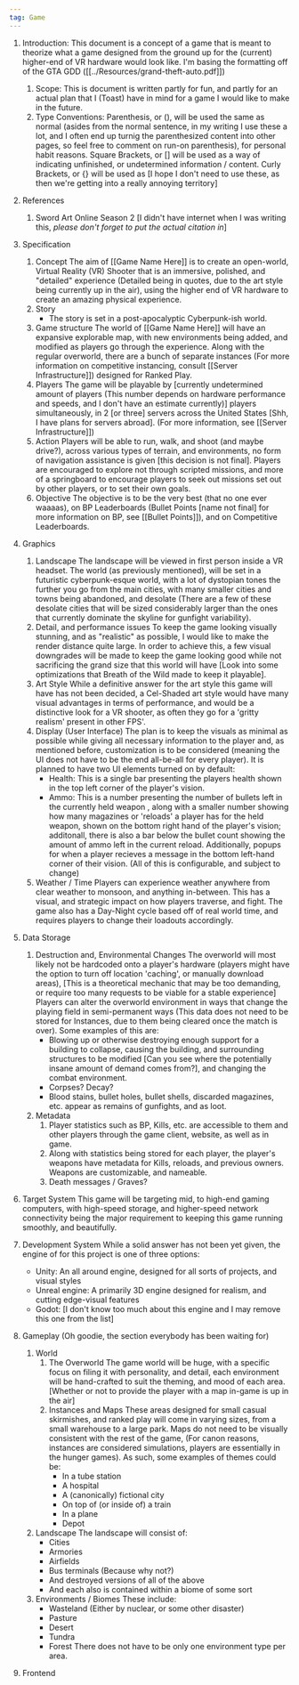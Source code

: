```yaml
---
tag: Game
---
```


1. Introduction: This document is a concept of a game that is meant to theorize what a game designed from the ground up for the (current) higher-end of VR hardware would look like. I'm basing the formatting off of the GTA GDD ([[../Resources/grand-theft-auto.pdf]])
	1. Scope: This is document is written partly for fun, and partly for an actual plan that I (Toast) have in mind for a game I would like to make in the future.
	2. Type Conventions: Parenthesis, or (), will be used the same as normal (asides from the normal sentence, in my writing I use these a lot, and I often end up turnig the parenthesized content into other pages, so feel free to comment on run-on parenthesis), for personal habit reasons. Square Brackets, or [] will be used as a way of indicating unfinished, or undetermined information / content. Curly Brackets, or {} will be used as [I hope I don't need to use these, as then we're getting into a really annoying territory]

2. References
	1. Sword Art Online Season 2
	   [I didn't have internet when I was writing this, *please don't forget to put the actual citation in*]

3. Specification
	1.  Concept
	   The aim of [[Game Name Here]] is to create an open-world, Virtual Reality (VR) Shooter that is an immersive, polished, and "detailed" experience (Detailed being in quotes, due to the art style being currently up in the air), using the higher end of VR hardware to create an amazing physical experience.
	2. Story
		- The story is set in a post-apocalyptic Cyberpunk-ish world.
	3. Game structure
	   The world of [[Game Name Here]] will have an expansive explorable map, with new environments being added, and modified as players go through the experience. Along with the regular overworld, there are a bunch of separate instances (For more information on competitive instancing, consult [[Server Infrastructure]]) designed for Ranked Play. 
	4.  Players
	   The game will be playable by [currently undetermined amount of players (This number depends on hardware performance and speeds, and I don't have an estimate currently)] players simultaneously, in 2 [or three] servers across the United States [Shh, I have plans for servers abroad]. (For more information, see [[Server Infrastructure]])
	5. Action
	   Players will be able to run, walk, and shoot (and maybe drive?), across various types of terrain, and environments, no form of navigation assistance is given [this decision is not final]. Players are encouraged to explore not through scripted missions, and more of a springboard to encourage players to seek out missions set out by other players, or to set their own goals. 
	6. Objective
	   The objective is to be the very best (that no one ever waaaas), on BP Leaderboards (Bullet Points [name not final] for more information on BP, see [[Bullet Points]]), and on Competitive Leaderboards.

4. Graphics 
	1. Landscape
	   The landscape will be viewed in first person inside a VR headset. The world (as previously mentioned), will be set in a futuristic cyberpunk-esque world, with a lot of dystopian tones the further you go from the main cities, with many smaller cities and towns being abandoned, and desolate (There are a few of these desolate cities that will be sized considerably larger than the ones that currently dominate the skyline for gunfight variability). 
	2. Detail, and performance issues
	   To keep the game looking visually stunning, and as "realistic" as possible, I would like to make the render distance quite large. In order to achieve this, a few visual downgrades will be made to keep the game looking good while not sacrificing the grand size that this world will have [Look into some optimizations that Breath of the Wild made to keep it playable].
	3. Art Style
	   While a definitive answer for the art style this game will have has not been decided, a Cel-Shaded art style would have many visual advantages in terms of performance, and would be a distinctive look for a VR shooter, as often they go for a 'gritty realism' present in other FPS'.
	4. Display (User Interface)
	   The plan is to keep the visuals as minimal as possible while giving all necessary information to the player and, as mentioned before, customization is to be considered (meaning the UI does not have to be the end all-be-all for every player). It is planned to have two UI elements turned on by default:
	   - Health: This is a single bar presenting the players health shown in the top left corner of the player's vision.
	   - Ammo: This is a number presenting the number of bullets left in the currently held weapon , along with a smaller number showing how many magazines or 'reloads' a player has for the held weapon, shown on the bottom right hand of the player's vision; additonall, there is also a bar below the bullet count showing the amount of ammo left in the current reload.
	   Additionally, popups for when a player recieves a message in the bottom left-hand corner of their vision. (All of this is configurable, and subject to change)
	5. Weather / Time
	   Players can experience weather anywhere from clear weather to monsoon, and anything in-between. This has a visual, and strategic impact on how players traverse, and fight.
	   The game also has a Day-Night cycle based off of real world time, and requires players to change their loadouts accordingly.
	   
5. Data Storage
	1. Destruction and, Environmental Changes
	   The overworld will most likely not be hardcoded onto a player's hardware (players might have the option to turn off location 'caching', or manually download areas), 
	   [This is a theoretical mechanic that may be too demanding, or require too many requests to be viable for a stable experience]
	   Players can alter the overworld environment in ways that change the playing field in semi-permanent ways (This data does not need to be stored for Instances, due to them being cleared once the match is over). Some examples of this are:
	   - Blowing up or otherwise destroying enough support for a building to collapse, causing the building, and surrounding structures to be modified [Can you see where the potentially insane amount of demand comes from?], and changing the combat environment.
	   - Corpses? Decay?
	   - Blood stains, bullet holes, bullet shells, discarded magazines, etc. appear as remains of gunfights, and as loot. 
	 2. Metadata
	    1. Player statistics such as BP, Kills, etc. are accessible to them and other players through the game client, website, as well as in game.
	    2. Along with statistics being stored for each player, the player's weapons have metadata for Kills, reloads, and previous owners. Weapons are customizable, and nameable.
	    3. Death messages / Graves?

6. Target System
   This game will be targeting mid, to high-end gaming computers, with high-speed storage, and higher-speed network connectivity being the major requirement to keeping this game running smoothly, and beautifully. 

7. Development System
   While a solid answer has not been yet given, the engine of for this project is one of three options:
   -  Unity: An all around engine, designed for all sorts of projects, and visual styles
   - Unreal engine: A primarily 3D engine designed for realism, and cutting edge-visual features
   - Godot: [I don't know too much about this engine and I may remove this one from the list]
8. Gameplay (Oh goodie, the section everybody has been waiting for)
	1. World
		1. The Overworld
		   The game world will be huge, with a specific focus on filing it with personality, and detail, each environment will be hand-crafted to suit the theming, and mood of each area. [Whether or not to provide the player with a map in-game is up in the air]
		2. Instances and Maps
		   These areas designed for small casual skirmishes, and ranked play will come in varying sizes, from a small warehouse to a large park. Maps do not need to be visually consistent with the rest of the game, (For canon reasons, instances are considered simulations, players are essentially in the hunger games). As such, some examples of themes could be:
		   - In a tube station
		   - A hospital
		   - A (canonically) fictional city 
		   - On top of (or inside of) a train
		   - In a plane
		   - Depot
	1. Landscape
	   The landscape will consist of:
	   - Cities
	   - Armories
	   - Airfields
	   - Bus terminals (Because why not?)
	   - And destroyed versions of all of the above
	   - And each also is contained within a biome of some sort
	3. Environments / Biomes
	   These include:
	   - Wasteland (Either by nuclear, or some other disaster)
	   - Pasture
	   - Desert
	   - Tundra
	   - Forest
	     There does not have to be only one environment type per area.
9. Frontend